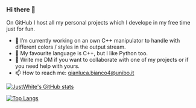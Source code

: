 ### Hi there 👋
On GitHub I host all my personal projects which I develope in my free time just for fun.
- 🔭 I’m currently working on an own C++ manipulator to handle with different colors / styles in the output stream.
- 🌱 My favourite language is C++, but I like Python too.
- 💬 Write me DM if you want to collaborate with one of my projects or if you need help with yours.
- 📫 How to reach me: gianluca.bianco4@unibo.it

[![JustWhite's GitHub stats](https://github-readme-stats.vercel.app/api?username=JustWhit3&show_icons=true)](https://github.com/JustWhit3/github-readme-stats)

[![Top Langs](https://github-readme-stats.vercel.app/api/top-langs/?username=JustWhit3&langs_count=10&layout=compact)](https://github.com/JustWhit3/github-readme-stats)
